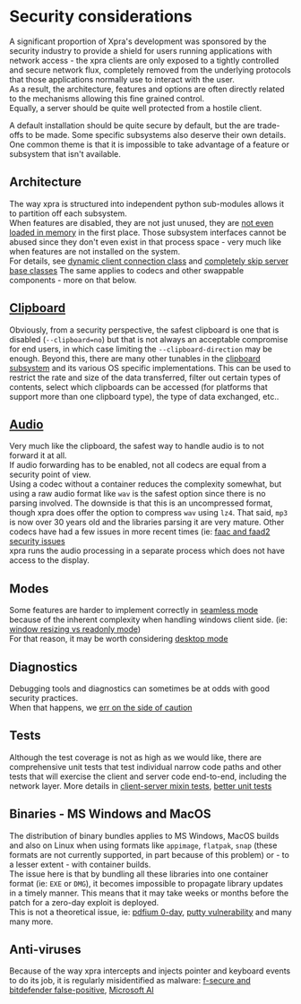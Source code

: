 # Security considerations

A significant proportion of Xpra's development was sponsored by the security industry to provide a shield for users running applications with network access - the xpra clients are only exposed to a tightly controlled and secure network flux,
completely removed from the underlying protocols that those applications normally use to interact with the user.  
As a result, the architecture, features and options are often directly related to the mechanisms allowing this fine grained control.  
Equally, a server should be quite well protected from a hostile client.

A default installation should be quite secure by default, but the are trade-offs to be made.
Some specific subsystems also deserve their own details.
One common theme is that it is impossible to take advantage of a feature or subsystem that isn't available.

## Architecture
The way xpra is structured into independent python sub-modules allows it to partition off each subsystem.  
When features are disabled, they are not just unused, they are [not even loaded in memory](https://github.com/Xpra-org/xpra/issues/1861#issuecomment-76549942500) in the first place. Those subsystem interfaces cannot be abused since they don't even exist in that process space - very much like when features are not installed on the system.  
For details, see [dynamic client connection class](https://github.com/Xpra-org/xpra/issues/2351) and [completely skip server base classes](https://github.com/Xpra-org/xpra/issues/1838)
The same applies to codecs and other swappable components - more on that below.

## [Clipboard](../Features/Clipboard.md)
Obviously, from a security perspective, the safest clipboard is one that is disabled (`--clipboard=no`)
but that is not always an acceptable compromise for end users, in which case limiting the `--clipboard-direction` may be enough.
Beyond this, there are many other tunables in the [clipboard subsystem](https://github.com/Xpra-org/xpra/tree/master/xpra/clipboard)
and its various OS specific implementations. This can be used to restrict the rate and size of the data transferred, filter out certain types of contents,
select which clipboards can be accessed (for platforms that support more than one clipboard type), the type of data exchanged, etc..

## [Audio](../Features/Audio.md)
Very much like the clipboard, the safest way to handle audio is to not forward it at all.  
If audio forwarding has to be enabled, not all codecs are equal from a security point of view.  
Using a codec without a container reduces the complexity somewhat, but using a raw audio format like `wav` is the safest option since there is no parsing involved. The downside is that this is an uncompressed format, though xpra does offer the option to compress `wav` using `lz4`.
That said, `mp3` is now over 30 years old and the libraries parsing it are very mature. Other codecs have had a few issues in more recent times (ie: [faac and faad2 security issues](https://github.com/Xpra-org/xpra/issues/2474)  
xpra runs the audio processing in a separate process which does not have access to the display.

## Modes
Some features are harder to implement correctly in [seamless mode](./Seamless.md) because of the inherent complexity when handling windows client side. (ie: [window resizing vs readonly mode](https://github.com/Xpra-org/xpra/issues/2137))  
For that reason, it may be worth considering [desktop mode](./Start-Desktop.md)

## Diagnostics
Debugging tools and diagnostics can sometimes be at odds with good security practices.  
When that happens, we [err on the side of caution](https://github.com/Xpra-org/xpra/issues/1939)

## Tests
Although the test coverage is not as high as we would like, there are comprehensive unit tests that test individual narrow code paths and other tests that will exercise the client and server code end-to-end, including the network layer.
More details in [client-server mixin tests](https://github.com/Xpra-org/xpra/issues/2357), [better unit tests](https://github.com/Xpra-org/xpra/issues/2362)

## Binaries - MS Windows and MacOS
The distribution of binary bundles applies to MS Windows, MacOS builds and also on Linux when using formats like `appimage`, `flatpak`, `snap` (these formats are not currently supported, in part because of this problem) or - to a lesser extent - with container builds.  
The issue here is that by bundling all these libraries into one container format (ie: `EXE` or `DMG`), it becomes impossible to propagate library updates in a timely manner.
This means that it may take weeks or months before the patch for a zero-day exploit is deployed.  
This is not a theoretical issue, ie: [pdfium 0-day](https://github.com/Xpra-org/xpra/issues/2470), [putty vulnerability](https://github.com/Xpra-org/xpra/issues/2222) and many many more.

## Anti-viruses
Because of the way xpra intercepts and injects pointer and keyboard events to do its job, it is regularly misidentified as malware:
[f-secure and bitdefender false-positive](https://github.com/Xpra-org/xpra/issues/2088#issuecomment-765511350), [Microsoft AI](https://github.com/Xpra-org/xpra/issues/2781#issuecomment-765546100)
